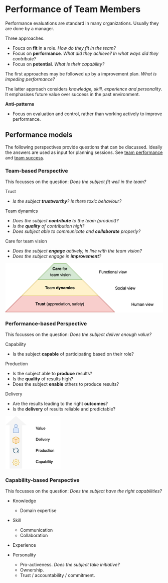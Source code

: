 # Performance of Team Members

Performance evaluations are standard in many organizations. Usually they are done by a manager.

Three approaches.

- Foucs on **fit** in a role. *How do they fit in the team?*
- Focus on **performance**. *What did they achieve? In what ways did they contribute?*
- Focus on **potential**. *What is their capability?*

The first approaches may be followed up by a improvement plan. *What is impeding performance?*

The latter approach considers *knowledge, skill, experience and personality*. It emphasises future value over success in the past environment.

**Anti-patterns**

- Focus on evaluation and control, rather than working actively to improve performance.

## Performance models

The following perspectives provide questions that can be discussed. Ideally the answers are used as input for planning sessions. See [team performance](performance.md) and [team success](success.md).

### Team-based Perspective

This focusses on the question: *Does the subject fit well in the team?*

Trust

- *Is the subject **trustworthy**? Is there toxic behaviour?*

Team dynamics

- *Does the subject **contribute** to the team (product)?*
- *Is the **quality** of contribution high?*
- *Does subject able to communicate and **collaborate** properly?*

Care for team vision

- *Does the subject **engage** actively, in line with the team vision?*
- *Does the subject engage in **improvement**?*

<img src="../img/pyramid-team-performance-trust-care.png" alt="pyramid-team-performance-trust-care" style="max-height:12em;" />

### Performance-based Perspective

This focusses on the question: *Does the subject deliver enough value?*

Capability

- Is the subject **capable** of participating based on their role?

Production

- Is the subject able to **produce** results?
- Is the **quality** of results high?
- Does the subject **enable** others to produce results?

Delivery

- Are the results leading to the right **outcomes**?
- Is the **delivery** of results reliable and predictable?

<img src="../img/capability-production-delivery-vertical.png" alt="capability-production-delivery-vertical" style="max-height:12em;" />

### Capability-based Perspective

This focusses on the question: *Does the subject have the right capabilities?*

- Knowledge
  - Domain expertise

- Skill
  - Communication
  - Collaboration

- Experience
- Personality
  - Pro-activeness. *Does the subject take initiative?*
  - Ownership.
  - Trust / accountability / commitment.

